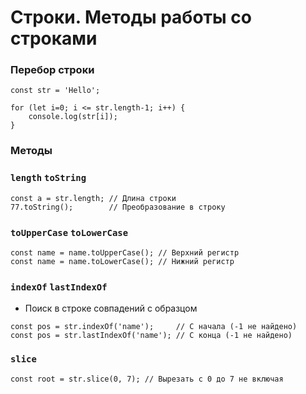 # Строки. Методы работы со строками

<!-- xxxxxxxxxxxxxxxxxxxxxxxxxxxxxxxxxxxxxxxxxxxxxxxxxxxxxxx -->
### Перебор строки
<!-- xxxxxxxxxxxxxxxxxxxxxxxxxxxxxxxxxxxxxxxxxxxxxxxxxxxxxxx -->
```js:no-line-numbers
const str = 'Hello';

for (let i=0; i <= str.length-1; i++) {
	console.log(str[i]);
}
```

<!-- xxxxxxxxxxxxxxxxxxxxxxxxxxxxxxxxxxxxxxxxxxxxxxxxxxxxxxx -->
### Методы
<!-- xxxxxxxxxxxxxxxxxxxxxxxxxxxxxxxxxxxxxxxxxxxxxxxxxxxxxxx -->

### `length` `toString`

```js:no-line-numbers
const a = str.length; // Длина строки 
77.toString();        // Преобразование в строку
```

### `toUpperCase` `toLowerCase`
```js:no-line-numbers
const name = name.toUpperCase(); // Верхний регистр
const name = name.toLowerCase(); // Нижний регистр
```

### `indexOf` `lastIndexOf`
- Поиск в строке совпадений с образцом
```js:no-line-numbers
const pos = str.indexOf('name');     // С начала (-1 не найдено)
const pos = str.lastIndexOf('name'); // С конца (-1 не найдено)
```

### `slice`
```js:no-line-numbers
const root = str.slice(0, 7); // Вырезать с 0 до 7 не включая
```
